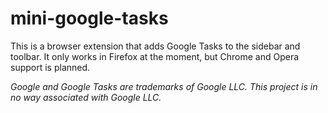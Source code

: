 # mini-google-tasks

This is a browser extension that adds Google Tasks to the sidebar and toolbar. It only works in Firefox at the moment, but Chrome and Opera support is planned.

_Google and Google Tasks are trademarks of Google LLC. This project is in no way associated with Google LLC._